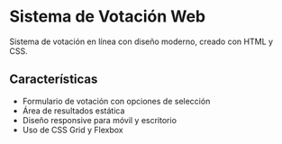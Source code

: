 # Sistema de Votación Web

Sistema de votación en línea con diseño moderno, creado con HTML y CSS.

## Características
- Formulario de votación con opciones de selección
- Área de resultados estática
- Diseño responsive para móvil y escritorio
- Uso de CSS Grid y Flexbox